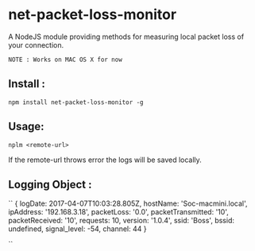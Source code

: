 # net-packet-loss-monitor

A NodeJS module providing methods for measuring local packet loss of your connection. 

`NOTE : Works on MAC OS X for now`

## Install : 

``npm install net-packet-loss-monitor -g ``

## Usage:


``nplm <remote-url>``

If the remote-url throws error the logs will be saved locally. 

## Logging Object : 

``
{ 
  logDate: 2017-04-07T10:03:28.805Z,
  hostName: 'Soc-macmini.local',
  ipAddress: '192.168.3.18',
  packetLoss: '0.0',
  packetTransmitted: '10',
  packetReceived: '10',
  requests: 10,
  version: '1.0.4',
  ssid: 'Boss',
  bssid: undefined,
  signal_level: -54,
  channel: 44 
  }

``